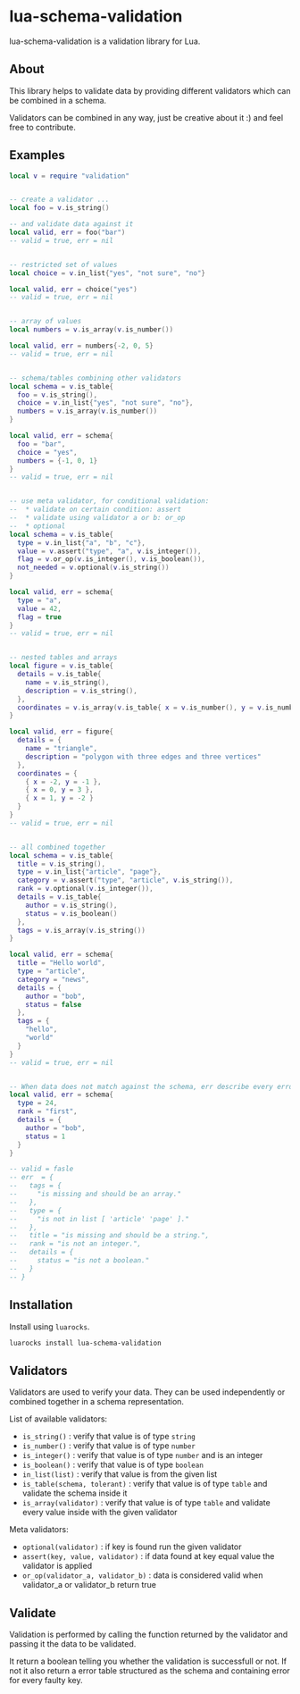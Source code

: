 # lua-schema-validation

lua-schema-validation is a validation library for Lua.

## About

This library helps to validate data by providing different validators which can be combined in a schema.

Validators can be combined in any way, just be creative about it :) and feel free to contribute.

## Examples

```lua
local v = require "validation"


-- create a validator ...
local foo = v.is_string()

-- and validate data against it
local valid, err = foo("bar")
-- valid = true, err = nil


-- restricted set of values
local choice = v.in_list{"yes", "not sure", "no"}

local valid, err = choice("yes")
-- valid = true, err = nil


-- array of values
local numbers = v.is_array(v.is_number())

local valid, err = numbers{-2, 0, 5}
-- valid = true, err = nil


-- schema/tables combining other validators
local schema = v.is_table{
  foo = v.is_string(),
  choice = v.in_list{"yes", "not sure", "no"},
  numbers = v.is_array(v.is_number())
}

local valid, err = schema{
  foo = "bar",
  choice = "yes",
  numbers = {-1, 0, 1}
}
-- valid = true, err = nil


-- use meta validator, for conditional validation:
--  * validate on certain condition: assert
--  * validate using validator a or b: or_op
--  * optional
local schema = v.is_table{
  type = v.in_list{"a", "b", "c"},
  value = v.assert("type", "a", v.is_integer()),
  flag = v.or_op(v.is_integer(), v.is_boolean()),
  not_needed = v.optional(v.is_string())
}

local valid, err = schema{
  type = "a",
  value = 42,
  flag = true
}
-- valid = true, err = nil


-- nested tables and arrays
local figure = v.is_table{
  details = v.is_table{
    name = v.is_string(),
    description = v.is_string(),
  },
  coordinates = v.is_array(v.is_table{ x = v.is_number(), y = v.is_number()}),
}

local valid, err = figure{
  details = {
    name = "triangle",
    description = "polygon with three edges and three vertices"
  },
  coordinates = {
    { x = -2, y = -1 },
    { x = 0, y = 3 },
    { x = 1, y = -2 }
  }
}
-- valid = true, err = nil


-- all combined together
local schema = v.is_table{
  title = v.is_string(),
  type = v.in_list{"article", "page"},
  category = v.assert("type", "article", v.is_string()),
  rank = v.optional(v.is_integer()),
  details = v.is_table{
    author = v.is_string(),
    status = v.is_boolean()
  },
  tags = v.is_array(v.is_string())
}

local valid, err = schema{
  title = "Hello world",
  type = "article",
  category = "news",
  details = {
    author = "bob",
    status = false
  },
  tags = {
    "hello",
    "world"
  }
}
-- valid = true, err = nil


-- When data does not match against the schema, err describe every error in the schema.
local valid, err = schema{
  type = 24,
  rank = "first",
  details = {
    author = "bob",
    status = 1
  }
}

-- valid = fasle
-- err  = {
--   tags = {
--     "is missing and should be an array."
--   },
--   type = {
--     "is not in list [ 'article' 'page' ]."
--   },
--   title = "is missing and should be a string.",
--   rank = "is not an integer.",
--   details = {
--     status = "is not a boolean."
--   }
-- }
```

## Installation

Install using `luarocks`.

```bash
luarocks install lua-schema-validation
```

## Validators

Validators are used to verify your data. They can be used independently or combined together in a schema representation.

List of available validators:

* `is_string()`                : verify that value is of type `string`
* `is_number()`                : verify that value is of type `number`
* `is_integer()`               : verify that value is of type `number` and is an integer
* `is_boolean()`               : verify that value is of type `boolean`
* `in_list(list)`              : verify that value is from the given list
* `is_table(schema, tolerant)` : verify that value is of type `table` and validate the schema inside it
* `is_array(validator)`        : verify that value is of type `table` and validate every value inside with the given validator

Meta validators:

* `optional(validator)`             : if key is found run the given validator
* `assert(key, value, validator)`   : if data found at key equal value the validator is applied
* `or_op(validator_a, validator_b)` : data is considered valid when validator_a or validator_b return true

## Validate

Validation is performed by calling the function returned by the validator and passing it the data to be validated.

It return a boolean telling you whether the validation is successfull or not. If not it also return a error table structured as the schema and containing error for every faulty key.
